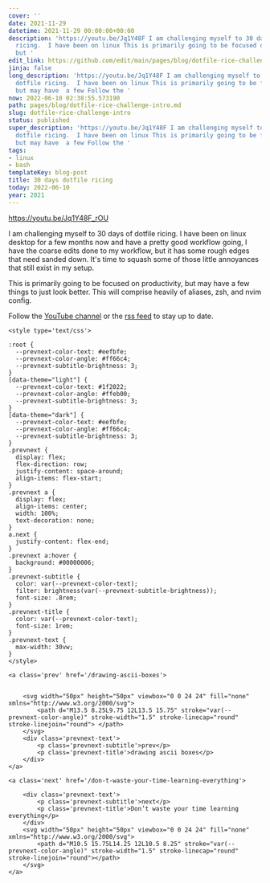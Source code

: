 ```yaml
---
cover: ''
date: 2021-11-29
datetime: 2021-11-29 00:00:00+00:00
description: 'https://youtu.be/Jq1Y48F I am challenging myself to 30 days of dotfile
  ricing.  I have been on linux This is primarily going to be focused on productivity,
  but '
edit_link: https://github.com/edit/main/pages/blog/dotfile-rice-challenge-intro.md
jinja: false
long_description: 'https://youtu.be/Jq1Y48F I am challenging myself to 30 days of
  dotfile ricing.  I have been on linux This is primarily going to be focused on productivity,
  but may have  a few Follow the '
now: 2022-06-10 02:38:55.573190
path: pages/blog/dotfile-rice-challenge-intro.md
slug: dotfile-rice-challenge-intro
status: published
super_description: 'https://youtu.be/Jq1Y48F I am challenging myself to 30 days of
  dotfile ricing.  I have been on linux This is primarily going to be focused on productivity,
  but may have  a few Follow the '
tags:
- linux
- bash
templateKey: blog-post
title: 30 days dotfile ricing
today: 2022-06-10
year: 2021
---
```


https://youtu.be/Jq1Y48F_rOU


I am challenging myself to 30 days of dotfile ricing.  I have been on linux
desktop for a few months now and have a pretty good workflow going, I have the
coarse edits done to my workflow, but it has some rough edges that need sanded
down.  It's time to squash some of those little annoyances that still exist in
my setup.


This is primarily going to be focused on productivity, but may have  a few
things to just look better.  This will comprise heavily of aliases, zsh, and
nvim config.

Follow the [YouTube channel](https://youtube.com/waylonwalker) or the [rss
feed](https://waylonwalker/rss/) to stay up to date.
<div class='prevnext'>

    <style type='text/css'>

    :root {
      --prevnext-color-text: #eefbfe;
      --prevnext-color-angle: #ff66c4;
      --prevnext-subtitle-brightness: 3;
    }
    [data-theme="light"] {
      --prevnext-color-text: #1f2022;
      --prevnext-color-angle: #ffeb00;
      --prevnext-subtitle-brightness: 3;
    }
    [data-theme="dark"] {
      --prevnext-color-text: #eefbfe;
      --prevnext-color-angle: #ff66c4;
      --prevnext-subtitle-brightness: 3;
    }
    .prevnext {
      display: flex;
      flex-direction: row;
      justify-content: space-around;
      align-items: flex-start;
    }
    .prevnext a {
      display: flex;
      align-items: center;
      width: 100%;
      text-decoration: none;
    }
    a.next {
      justify-content: flex-end;
    }
    .prevnext a:hover {
      background: #00000006;
    }
    .prevnext-subtitle {
      color: var(--prevnext-color-text);
      filter: brightness(var(--prevnext-subtitle-brightness));
      font-size: .8rem;
    }
    .prevnext-title {
      color: var(--prevnext-color-text);
      font-size: 1rem;
    }
    .prevnext-text {
      max-width: 30vw;
    }
    </style>
    
    <a class='prev' href='/drawing-ascii-boxes'>
    

        <svg width="50px" height="50px" viewbox="0 0 24 24" fill="none" xmlns="http://www.w3.org/2000/svg">
            <path d="M13.5 8.25L9.75 12L13.5 15.75" stroke="var(--prevnext-color-angle)" stroke-width="1.5" stroke-linecap="round" stroke-linejoin="round"> </path>
        </svg>
        <div class='prevnext-text'>
            <p class='prevnext-subtitle'>prev</p>
            <p class='prevnext-title'>drawing ascii boxes</p>
        </div>
    </a>
    
    <a class='next' href='/don-t-waste-your-time-learning-everything'>
    
        <div class='prevnext-text'>
            <p class='prevnext-subtitle'>next</p>
            <p class='prevnext-title'>Don’t waste your time learning everything</p>
        </div>
        <svg width="50px" height="50px" viewbox="0 0 24 24" fill="none" xmlns="http://www.w3.org/2000/svg">
            <path d="M10.5 15.75L14.25 12L10.5 8.25" stroke="var(--prevnext-color-angle)" stroke-width="1.5" stroke-linecap="round" stroke-linejoin="round"></path>
        </svg>
    </a>
  </div>